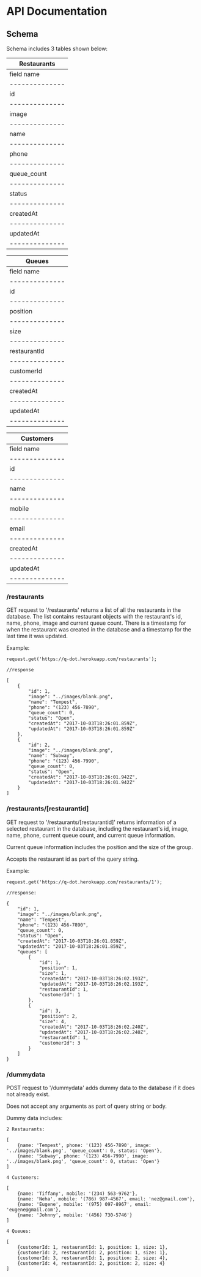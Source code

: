 # API Documentation

## Schema

Schema includes 3 tables shown below:

|Restaurants                                      |
|-------------------------------------------------|
|field name    |field type                        |
|--------------|----------------------------------|
|id            |integer, auto increasing          |
|--------------|----------------------------------|
|image         |string, url link                  |
|--------------|----------------------------------|
|name          |string, restaurant name           |
|--------------|----------------------------------|
|phone         |string, restaurant number         |
|--------------|----------------------------------|
|queue_count   |integer, current queue count      |
|--------------|----------------------------------|
|status        |string, current queue status      |
|--------------|----------------------------------|
|createdAt     |string, restaurant creation date  |
|--------------|----------------------------------|
|updatedAt     |string, restaurant updated date   |
|--------------|----------------------------------|


|Queues                                           |
|-------------------------------------------------|
|field name    |field type                        |
|--------------|----------------------------------|
|id            |integer, auto increasing          |
|--------------|----------------------------------|
|position      |integer, queue position           |
|--------------|----------------------------------|
|size          |integer, customer group size      |
|--------------|----------------------------------|
|restaurantId  |integer, restaurant id            |
|--------------|----------------------------------|
|customerId    |integer, customer id              |
|--------------|----------------------------------|
|createdAt     |string, queue creation date       |
|--------------|----------------------------------|
|updatedAt     |string, queue updated date        |
|--------------|----------------------------------|


|Customers                                        |
|-------------------------------------------------|
|field name    |field type                        |
|--------------|----------------------------------|
|id            |integer, auto increasing          |
|--------------|----------------------------------|
|name          |string, restaurant name           |
|--------------|----------------------------------|
|mobile        |string, customer mobile number    |
|--------------|----------------------------------|
|email         |string, customer email address    |
|--------------|----------------------------------|
|createdAt     |string, customer creation date    |
|--------------|----------------------------------|
|updatedAt     |string, customer updated date     |
|--------------|----------------------------------|


### /restaurants

GET request to '/restaurants' returns a list of all the restaurants in the database. The list contains restaurant objects with the restaurant's id, name, phone, image and current queue count. There is a timestamp for when the restaurant was created in the database and a timestamp for the last time it was updated.

Example:
```
request.get('https://q-dot.herokuapp.com/restaurants');

//response

[
    {
        "id": 1,
        "image": "../images/blank.png",
        "name": "Tempest",
        "phone": "(123) 456-7890",
        "queue_count": 0,
        "status": "Open",
        "createdAt": "2017-10-03T18:26:01.859Z",
        "updatedAt": "2017-10-03T18:26:01.859Z"
    },
    {
        "id": 2,
        "image": "../images/blank.png",
        "name": "Subway",
        "phone": "(123) 456-7990",
        "queue_count": 0,
        "status": "Open",
        "createdAt": "2017-10-03T18:26:01.942Z",
        "updatedAt": "2017-10-03T18:26:01.942Z"
    }
]

```
### /restaurants/[restaurantid]

GET request to '/restaurants/[restaurantid]' returns information of a selected restaurant in the database, including the restaurant's id, image, name, phone, current queue count, and current queue information.

Current queue information includes the position and the size of the group.

Accepts the restaurant id as part of the query string.

Example:
```
request.get('https://q-dot.herokuapp.com/restaurants/1');

//response:

{
    "id": 1,
    "image": "../images/blank.png",
    "name": "Tempest",
    "phone": "(123) 456-7890",
    "queue_count": 0,
    "status": "Open",
    "createdAt": "2017-10-03T18:26:01.859Z",
    "updatedAt": "2017-10-03T18:26:01.859Z",
    "queues": [
        {
            "id": 1,
            "position": 1,
            "size": 1,
            "createdAt": "2017-10-03T18:26:02.193Z",
            "updatedAt": "2017-10-03T18:26:02.193Z",
            "restaurantId": 1,
            "customerId": 1
        },
        {
            "id": 3,
            "position": 2,
            "size": 4,
            "createdAt": "2017-10-03T18:26:02.240Z",
            "updatedAt": "2017-10-03T18:26:02.240Z",
            "restaurantId": 1,
            "customerId": 3
        }
    ]
}

```

### /dummydata

POST request to '/dummydata' adds dummy data to the database if it does not already exist. 

Does not accept any arguments as part of query string or body.

Dummy data includes:

```
2 Restaurants:

[
    {name: 'Tempest', phone: '(123) 456-7890', image: '../images/blank.png', 'queue_count': 0, status: 'Open'},
    {name: 'Subway', phone: '(123) 456-7990', image: '../images/blank.png', 'queue_count': 0, status: 'Open'}
]

4 Customers:

[
    {name: 'Tiffany', mobile: '(234) 563-9762'},
    {name: 'Neha', mobile: '(786) 987-4567', email: 'nez@gmail.com'}, 
    {name: 'Eugene', mobile: '(975) 097-8967', email: 'eugene@gmail.com'}, 
    {name: 'Johnny', mobile: '(456) 730-5746'}
]

4 Queues:

[
    {customerId: 1, restaurantId: 1, position: 1, size: 1},
    {customerId: 2, restaurantId: 2, position: 1, size: 1},
    {customerId: 3, restaurantId: 1, position: 2, size: 4},
    {customerId: 4, restaurantId: 2, position: 2, size: 4}
]

```